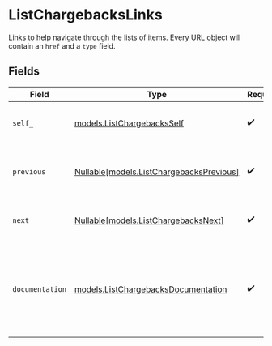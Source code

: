 # ListChargebacksLinks

Links to help navigate through the lists of items. Every URL object will contain an `href` and a `type` field.


## Fields

| Field                                                                                      | Type                                                                                       | Required                                                                                   | Description                                                                                |
| ------------------------------------------------------------------------------------------ | ------------------------------------------------------------------------------------------ | ------------------------------------------------------------------------------------------ | ------------------------------------------------------------------------------------------ |
| `self_`                                                                                    | [models.ListChargebacksSelf](../models/listchargebacksself.md)                             | :heavy_check_mark:                                                                         | The URL to the current set of items.                                                       |
| `previous`                                                                                 | [Nullable[models.ListChargebacksPrevious]](../models/listchargebacksprevious.md)           | :heavy_check_mark:                                                                         | The previous set of items, if available.                                                   |
| `next`                                                                                     | [Nullable[models.ListChargebacksNext]](../models/listchargebacksnext.md)                   | :heavy_check_mark:                                                                         | The next set of items, if available.                                                       |
| `documentation`                                                                            | [models.ListChargebacksDocumentation](../models/listchargebacksdocumentation.md)           | :heavy_check_mark:                                                                         | In v2 endpoints, URLs are commonly represented as objects with an `href` and `type` field. |